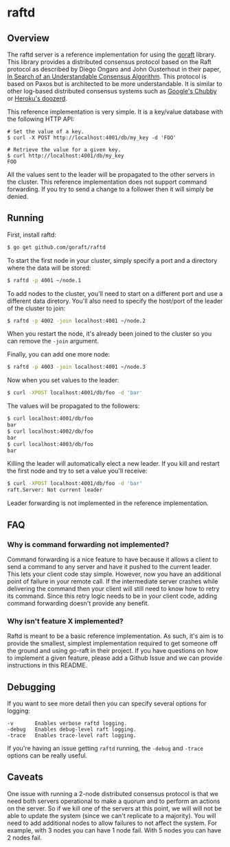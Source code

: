 raftd
=====

## Overview

The raftd server is a reference implementation for using the [goraft](https://github.com/goraft/raft) library.
This library provides a distributed consensus protocol based on the Raft protocol as described by Diego Ongaro and John Ousterhout in their paper, [In Search of an Understandable Consensus Algorithm](https://ramcloud.stanford.edu/wiki/download/attachments/11370504/raft.pdf).
This protocol is based on Paxos but is architected to be more understandable.
It is similar to other log-based distributed consensus systems such as [Google's Chubby](https://www.google.com/url?sa=t&rct=j&q=&esrc=s&source=web&cd=1&ved=0CDAQFjAA&url=http%3A%2F%2Fresearch.google.com%2Farchive%2Fchubby.html&ei=i9OGUerTJKbtiwLkiICoCQ&usg=AFQjCNEmFWlaB_iXQfEjMcMwPaYTphO6bA&sig2=u1vefM2ZOZu_ZVIZGynt1A&bvm=bv.45960087,d.cGE) or [Heroku's doozerd](https://github.com/ha/doozerd).

This reference implementation is very simple.
It is a key/value database with the following HTTP API:

```
# Set the value of a key.
$ curl -X POST http://localhost:4001/db/my_key -d 'FOO'
```

```
# Retrieve the value for a given key.
$ curl http://localhost:4001/db/my_key
FOO
```

All the values sent to the leader will be propagated to the other servers in the cluster.
This reference implementation does not support command forwarding.
If you try to send a change to a follower then it will simply be denied.


## Running

First, install raftd:

```sh
$ go get github.com/goraft/raftd
```

To start the first node in your cluster, simply specify a port and a directory where the data will be stored:

```sh
$ raftd -p 4001 ~/node.1
```

To add nodes to the cluster, you'll need to start on a different port and use a different data diretory.
You'll also need to specify the host/port of the leader of the cluster to join:

```sh
$ raftd -p 4002 -join localhost:4001 ~/node.2
```

When you restart the node, it's already been joined to the cluster so you can remove the `-join` argument.

Finally, you can add one more node:

```sh
$ raftd -p 4003 -join localhost:4001 ~/node.3
```

Now when you set values to the leader:

```sh
$ curl -XPOST localhost:4001/db/foo -d 'bar'
```

The values will be propagated to the followers:

```sh
$ curl localhost:4001/db/foo
bar
$ curl localhost:4002/db/foo
bar
$ curl localhost:4003/db/foo
bar
```

Killing the leader will automatically elect a new leader.
If you kill and restart the first node and try to set a value you'll receive:

```sh
$ curl -XPOST localhost:4001/db/foo -d 'bar'
raft.Server: Not current leader
```

Leader forwarding is not implemented in the reference implementation.


## FAQ

### Why is command forwarding not implemented?

Command forwarding is a nice feature to have because it allows a client to send a command to any server and have it pushed to the current leader. This lets your client code stay simple. However, now you have an additional point of failure in your remote call. If the intermediate server crashes while delivering the command then your client will still need to know how to retry its command. Since this retry logic needs to be in your client code, adding command forwarding doesn't provide any benefit.

### Why isn't feature X implemented?

Raftd is meant to be a basic reference implementation. As such, it's aim is to provide the smallest, simplest implementation required to get someone off the ground and using go-raft in their project. If you have questions on how to implement a given feature, please add a Github Issue and we can provide instructions in this README.


## Debugging

If you want to see more detail then you can specify several options for logging:

```
-v       Enables verbose raftd logging.
-debug   Enables debug-level raft logging.
-trace   Enables trace-level raft logging.
```

If you're having an issue getting `raftd` running, the `-debug` and `-trace` options can be really useful.


## Caveats

One issue with running a 2-node distributed consensus protocol is that we need both servers operational to make a quorum and to perform an actions on the server.
So if we kill one of the servers at this point, we will will not be able to update the system (since we can't replicate to a majority).
You will need to add additional nodes to allow failures to not affect the system.
For example, with 3 nodes you can have 1 node fail.
With 5 nodes you can have 2 nodes fail.


